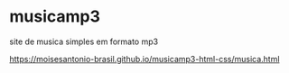 # musicamp3
site de musica simples em formato mp3

https://moisesantonio-brasil.github.io/musicamp3-html-css/musica.html
